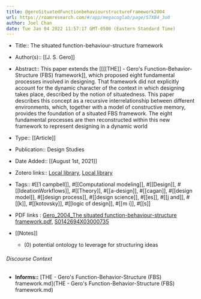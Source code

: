 ```yaml
---
title: @geroSituatedFunctionbehaviourstructureFramework2004
url: https://roamresearch.com/#/app/megacoglab/page/S7XB4_3o0
author: Joel Chan
date: Tue Jan 04 2022 11:57:17 GMT-0500 (Eastern Standard Time)
---
```


- Title:: The situated function-behaviour-structure framework
- Author(s):: [[J. S. Gero]]
- Abstract:: This paper extends the [[[[THE]] - Gero's Function-Behavior-Structure (FBS) framework]], which proposed eight fundamental processes involved in designing. That framework did not explicitly account for the dynamic character of the context in which designing takes place, described by the notion of situatedness. This paper describes this concept as a recursive interrelationship between different environments, which, together with a model of constructive memory, provides the foundation of a situated FBS framework. The eight fundamental processes are then reconstructed within this new framework to represent designing in a dynamic world
- Type:: [[Article]]
- Publication:: Design Studies
- Date Added:: [[August 1st, 2021]]
- Zotero links:: [Local library](zotero://select/groups/2451508/items/MEPRIKAW), [Local library](https://www.zotero.org/groups/2451508/items/MEPRIKAW)
- Tags:: #[[1 campbell]], #[[Computational modeling]], #[[Design]], #[[IdeationWorkflows]], #[[Theory]], #[[a-design]], #[[cagan]], #[[design model]], #[[design process]], #[[design science]], #[[es]], #[[j and]], #[[k]], #[[kotovsky]], #[[logic of design]], #[[m i]], #[[s]]
- PDF links : [Gero_2004_The situated function-behaviour-structure framework.pdf](zotero://open-pdf/groups/2451508/items/JXTKWXH6), [S0142694X03000735](http://linkinghub.elsevier.com/retrieve/pii/S0142694X03000735)
- [[Notes]]

    - (0) potential ontology to leverage for structuring ideas

###### Discourse Context

- **Informs::** [THE - Gero's Function-Behavior-Structure (FBS) framework.md](THE - Gero's Function-Behavior-Structure (FBS) framework.md)
